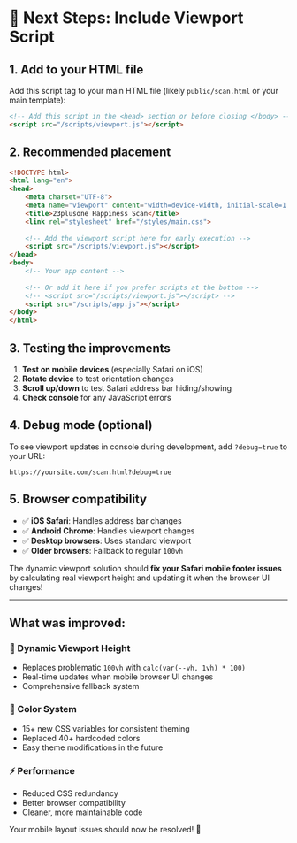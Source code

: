 # 🎯 Next Steps: Include Viewport Script

## **1. Add to your HTML file**

Add this script tag to your main HTML file (likely `public/scan.html` or your main template):

```html
<!-- Add this script in the <head> section or before closing </body> -->
<script src="/scripts/viewport.js"></script>
```

## **2. Recommended placement**

```html
<!DOCTYPE html>
<html lang="en">
<head>
    <meta charset="UTF-8">
    <meta name="viewport" content="width=device-width, initial-scale=1.0">
    <title>23plusone Happiness Scan</title>
    <link rel="stylesheet" href="/styles/main.css">
    
    <!-- Add the viewport script here for early execution -->
    <script src="/scripts/viewport.js"></script>
</head>
<body>
    <!-- Your app content -->
    
    <!-- Or add it here if you prefer scripts at the bottom -->
    <!-- <script src="/scripts/viewport.js"></script> -->
    <script src="/scripts/app.js"></script>
</body>
</html>
```

## **3. Testing the improvements**

1. **Test on mobile devices** (especially Safari on iOS)
2. **Rotate device** to test orientation changes
3. **Scroll up/down** to test Safari address bar hiding/showing
4. **Check console** for any JavaScript errors

## **4. Debug mode (optional)**

To see viewport updates in console during development, add `?debug=true` to your URL:
```
https://yoursite.com/scan.html?debug=true
```

## **5. Browser compatibility**

- ✅ **iOS Safari**: Handles address bar changes
- ✅ **Android Chrome**: Handles viewport changes  
- ✅ **Desktop browsers**: Uses standard viewport
- ✅ **Older browsers**: Fallback to regular `100vh`

The dynamic viewport solution should **fix your Safari mobile footer issues** by calculating real viewport height and updating it when the browser UI changes!

---

## **What was improved:**

### **🎨 Dynamic Viewport Height**
- Replaces problematic `100vh` with `calc(var(--vh, 1vh) * 100)`
- Real-time updates when mobile browser UI changes
- Comprehensive fallback system

### **🌈 Color System** 
- 15+ new CSS variables for consistent theming
- Replaced 40+ hardcoded colors 
- Easy theme modifications in the future

### **⚡ Performance**
- Reduced CSS redundancy
- Better browser compatibility
- Cleaner, more maintainable code

Your mobile layout issues should now be resolved! 🎉
